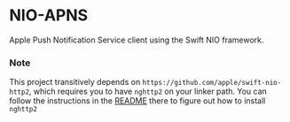 # NIO-APNS

Apple Push Notification Service client using the Swift NIO framework.


### Note

This project transitively depends on `https://github.com/apple/swift-nio-http2`, which requires you to have `nghttp2` on your linker path.  You can follow the instructions in the [README](https://github.com/apple/swift-nio-http2/blob/master/README.md)  there to figure out how to install `nghttp2`
